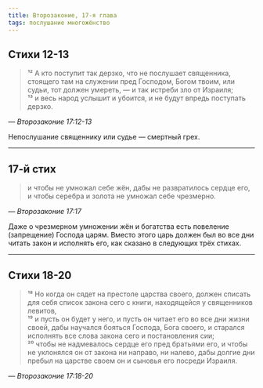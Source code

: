 ```yaml
---
title: Второзаконие, 17-я глава
tags: послушание многожёнство
---
```


## Стихи 12-13

> ¹² А кто поступит так дерзко, что не послушает священника, стоящего там на служении пред Господом, Богом твоим, или судьи,
> тот должен умереть, — и так истреби зло от Израиля;  
> ¹³ и весь народ услышит и убоится, и не будут впредь поступать дерзко.

— <cite>Второзаконие&nbsp;17:12-13</cite>

Непослушание священнику или судье — смертный грех.

***

## 17-й стих

> и чтобы не умножал себе жён, дабы не развратилось сердце его, и чтобы серебра и золота не умножал себе чрезмерно.

— <cite>Второзаконие&nbsp;17:17</cite>

Даже о чрезмерном умножении жён и богатства есть повеление (запрещение) Господа царям. Вместо этого царь должен был во все дни
читать закон и исполнять его, как сказано в следующих трёх стихах.

***

## Стихи 18-20

> ¹⁸ Но когда он сядет на престоле царства своего, должен списать для себя список закона сего с книги, находящейся у священников левитов,  
> ¹⁹ и пусть он будет у него, и пусть он читает его во все дни жизни своей, дабы научался бояться Господа, Бога своего,
> и старался исполнять все слова закона сего и постановления сии;  
> ²⁰ чтобы не надмевалось сердце его пред братьями его, и чтобы не уклонялся он от закона ни направо, ни налево,
> дабы долгие дни пребыл на царстве своем он и сыновья его посреди Израиля.


— <cite>Второзаконие&nbsp;17:18-20</cite>
